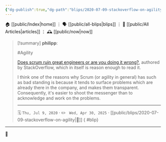 ```yaml
---
{"dg-publish":true,"dg-path":"blips/2020-07-09-stackoverflow-on-agility.md","dg-permalink":"2020/07/09/stackoverflow-on-agility/","permalink":"/2020/07/09/stackoverflow-on-agility/","title":"philipp @ 2020-07-09"}
---
```



<div class="transclusion internal-embed is-loaded"><div class="markdown-embed">




🏠 [[public/Index\|home]]  ⋮ 🗣️ [[public/all-blips\|blips]] ⋮  📝 [[public/All Articles\|articles]]  ⋮ 🕰️ [[public/now\|now]]


</div></div>


> [!summary] **philipp**:
>
> #Agility
>
> [Does scrum ruin great engineers or are you doing it
> wrong?](https://stackoverflow.blog/2020/06/29/does-scrum-ruin-great-engineers-or-are-you-doing-it-wrong/),
> authored by StackOverflow, which in itself is reason enough to read it.
>
> I think one of the reasons why Scrum (or agility in general) has such as bad
> standing is because it tends to surface problems which are already there in the
> company, and makes them transparent. Consequently, it's easier to shoot the
> messenger than to acknowledge and work on the problems.
> - - -
>
> 🗓️ <code>Thu, Jul 9, 2020</code>  · ✏️ <code> Wed, Apr 30, 2025</code>  · [[public/blips/2020-07-09-stackoverflow-on-agility\|🔗]]
{ #blip}


- - -

 👾
